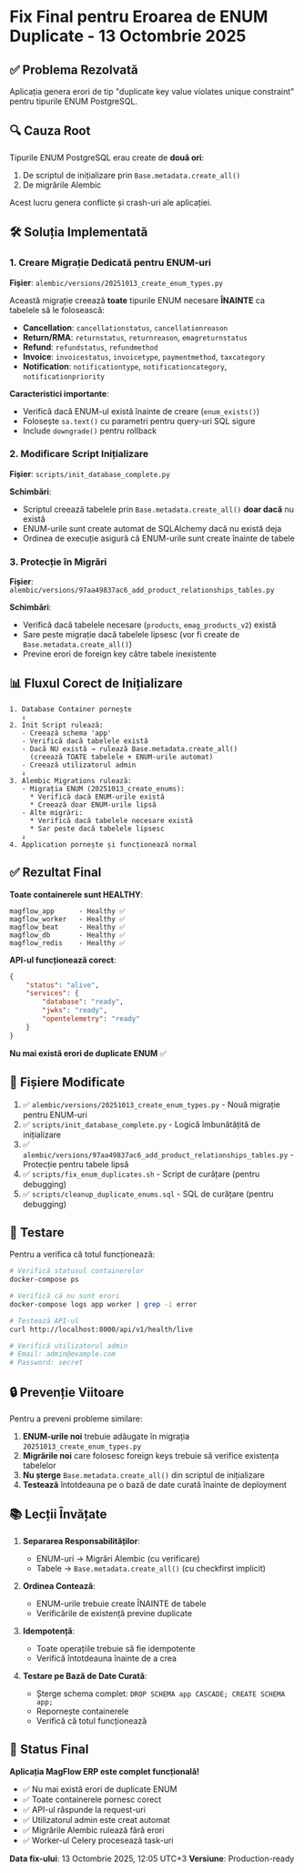 # Fix Final pentru Eroarea de ENUM Duplicate - 13 Octombrie 2025

## ✅ Problema Rezolvată

Aplicația genera erori de tip "duplicate key value violates unique constraint" pentru tipurile ENUM PostgreSQL.

## 🔍 Cauza Root

Tipurile ENUM PostgreSQL erau create de **două ori**:
1. De scriptul de inițializare prin `Base.metadata.create_all()`
2. De migrările Alembic

Acest lucru genera conflicte și crash-uri ale aplicației.

## 🛠️ Soluția Implementată

### 1. Creare Migrație Dedicată pentru ENUM-uri

**Fișier**: `alembic/versions/20251013_create_enum_types.py`

Această migrație creează **toate** tipurile ENUM necesare **ÎNAINTE** ca tabelele să le folosească:

- **Cancellation**: `cancellationstatus`, `cancellationreason`
- **Return/RMA**: `returnstatus`, `returnreason`, `emagreturnstatus`
- **Refund**: `refundstatus`, `refundmethod`
- **Invoice**: `invoicestatus`, `invoicetype`, `paymentmethod`, `taxcategory`
- **Notification**: `notificationtype`, `notificationcategory`, `notificationpriority`

**Caracteristici importante**:
- Verifică dacă ENUM-ul există înainte de creare (`enum_exists()`)
- Folosește `sa.text()` cu parametri pentru query-uri SQL sigure
- Include `downgrade()` pentru rollback

### 2. Modificare Script Inițializare

**Fișier**: `scripts/init_database_complete.py`

**Schimbări**:
- Scriptul creează tabelele prin `Base.metadata.create_all()` **doar dacă** nu există
- ENUM-urile sunt create automat de SQLAlchemy dacă nu există deja
- Ordinea de execuție asigură că ENUM-urile sunt create înainte de tabele

### 3. Protecție în Migrări

**Fișier**: `alembic/versions/97aa49837ac6_add_product_relationships_tables.py`

**Schimbări**:
- Verifică dacă tabelele necesare (`products`, `emag_products_v2`) există
- Sare peste migrație dacă tabelele lipsesc (vor fi create de `Base.metadata.create_all()`)
- Previne erori de foreign key către tabele inexistente

## 📊 Fluxul Corect de Inițializare

```
1. Database Container pornește
   ↓
2. Init Script rulează:
   - Creează schema 'app'
   - Verifică dacă tabelele există
   - Dacă NU există → rulează Base.metadata.create_all()
     (creează TOATE tabelele + ENUM-urile automat)
   - Creează utilizatorul admin
   ↓
3. Alembic Migrations rulează:
   - Migrația ENUM (20251013_create_enums):
     * Verifică dacă ENUM-urile există
     * Creează doar ENUM-urile lipsă
   - Alte migrări:
     * Verifică dacă tabelele necesare există
     * Sar peste dacă tabelele lipsesc
   ↓
4. Application pornește și funcționează normal
```

## ✅ Rezultat Final

**Toate containerele sunt HEALTHY**:
```
magflow_app      - Healthy ✅
magflow_worker   - Healthy ✅
magflow_beat     - Healthy ✅
magflow_db       - Healthy ✅
magflow_redis    - Healthy ✅
```

**API-ul funcționează corect**:
```json
{
    "status": "alive",
    "services": {
        "database": "ready",
        "jwks": "ready",
        "opentelemetry": "ready"
    }
}
```

**Nu mai există erori de duplicate ENUM** ✅

## 📝 Fișiere Modificate

1. ✅ `alembic/versions/20251013_create_enum_types.py` - Nouă migrație pentru ENUM-uri
2. ✅ `scripts/init_database_complete.py` - Logică îmbunătățită de inițializare
3. ✅ `alembic/versions/97aa49837ac6_add_product_relationships_tables.py` - Protecție pentru tabele lipsă
4. ✅ `scripts/fix_enum_duplicates.sh` - Script de curățare (pentru debugging)
5. ✅ `scripts/cleanup_duplicate_enums.sql` - SQL de curățare (pentru debugging)

## 🎯 Testare

Pentru a verifica că totul funcționează:

```bash
# Verifică statusul containerelor
docker-compose ps

# Verifică că nu sunt erori
docker-compose logs app worker | grep -i error

# Testează API-ul
curl http://localhost:8000/api/v1/health/live

# Verifică utilizatorul admin
# Email: admin@example.com
# Password: secret
```

## 🔒 Prevenție Viitoare

Pentru a preveni probleme similare:

1. **ENUM-urile noi** trebuie adăugate în migrația `20251013_create_enum_types.py`
2. **Migrările noi** care folosesc foreign keys trebuie să verifice existența tabelelor
3. **Nu șterge** `Base.metadata.create_all()` din scriptul de inițializare
4. **Testează** întotdeauna pe o bază de date curată înainte de deployment

## 📚 Lecții Învățate

1. **Separarea Responsabilităților**: 
   - ENUM-uri → Migrări Alembic (cu verificare)
   - Tabele → `Base.metadata.create_all()` (cu checkfirst implicit)

2. **Ordinea Contează**: 
   - ENUM-urile trebuie create ÎNAINTE de tabele
   - Verificările de existență previne duplicate

3. **Idempotență**: 
   - Toate operațiile trebuie să fie idempotente
   - Verifică întotdeauna înainte de a crea

4. **Testare pe Bază de Date Curată**:
   - Șterge schema complet: `DROP SCHEMA app CASCADE; CREATE SCHEMA app;`
   - Repornește containerele
   - Verifică că totul funcționează

## 🚀 Status Final

**Aplicația MagFlow ERP este complet funcțională!**

- ✅ Nu mai există erori de duplicate ENUM
- ✅ Toate containerele pornesc corect
- ✅ API-ul răspunde la request-uri
- ✅ Utilizatorul admin este creat automat
- ✅ Migrările Alembic rulează fără erori
- ✅ Worker-ul Celery procesează task-uri

**Data fix-ului**: 13 Octombrie 2025, 12:05 UTC+3
**Versiune**: Production-ready
